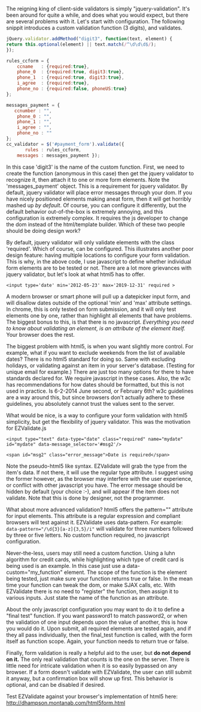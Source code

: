 The reigning king of client-side validators is simply "jquery-validation". It's been around for quite a while, and does what you would expect, but there are several problems with it. Let's start with configuration. The following snippit introduces a custom validation function (3 digits), and validates.

```javascript
jQuery.validator.addMethod("digit3", function(text, element) {
return this.optional(element) || text.match(/^\d\d\d$/);
});

rules_ccform = {
    ccname   : {required:true},
    phone_0  : {required:true, digit3:true},
    phone_1  : {required:true, digit3:true},
    i_agree  : {required:true},
    phone_no : {required:false, phoneUS:true}
};

messages_payment = {
   ccnumber : "",
    phone_0 : "",
    phone_1 : "",
    i_agree : "",
    phone_no : ""
};
cc_validator = $('#payment_form').validate({
       rules : rules_ccform,
    messages : messages_payment });
```

In this case 'digit3' is the name of the custom function. First, we need to create the function (anonymous in this case) then get the jquery validator to recognize it, then attach it to one or more form elements. Note the 'messages_payment' object. This is a requirement for jquery validator. By default, jquery validator will place error messages through your dom. If you have nicely positioned elements making aneat form, then it will get horribly mashed up _by default_. Of course, you can configure it differently, but the default behavior out-of-the-box is extremely annoying, and this configuration is extremely complex. It requires the js developer to change the dom instead of the html/template builder. Which of these two people should be doing design work?

By default, jquery validator will only validate elements with the class 'required'. Which of course, can be configured. This illustrates another poor design feature: having multiple locations to configure your form validation. This is why, in the above code, I use javascript to define whether individual form elements are to be tested or not. There are a lot more grievances with jquery validator, but let's look at what html5 has to offer.

`<input type='date' min='2012-05-23' max='2019-12-31' required >`

A modern browser or smart phone will pull up a datepicker input form, and will disallow dates outside of the optional 'min' and 'max' attribute settings. In chrome, this is only tested on form submission, and it will only test elements one by one, rather than highlight all elements that have problems. The biggest bonus to this, is that there is no javascript. *Everything you need to know about validating an element, is an attribute of the element itself.* Your browser does the rest.

The biggest problem with html5, is when you want slightly more control. For example, what if you want to exclude weekends from the list of available dates? There is no html5 standard for doing so. Same with excluding holidays, or validating against an item in your server's database. (Testing for unique email for example.) There are just too many options for there to have standards declared for. We require javascript in these cases. Also, the w3c has recommendations for how dates should be formatted, but this is not used in practice. Is 6-2-2014 June second, or February 6th? w3c guidelines are a way around this, but since browsers don't actually adhere to these guidelines, you absolutely cannot trust the values sent to the server.

What would be nice, is a way to configure your form validation with html5 simplicity, but get the flexibility of jquery validator. This was the motivation for EZValidate.js

`<input type="text" data-type="date" class="required" name="mydate" id="mydate" data-message_selector='#msg2'/>`

`<span id="msg2" class="error_message">Date is required</span>`

Note the pseudo-html5 like syntax. EZValidate will grab the type from the item's data. If not there, it will use the regular type attribute. I suggest using the former however, as the browser may interfere with the user experience, or conflict with other javascript you have. The error message should be hidden by default (your choice :-), and will appear if the item does not validate. Note that this is done by designer, not the programmer.

What about more advanced validation? html5 offers the pattern="" attribute for input elements. This attribute is a regular expression and compliant browsers will test against it. EZValidate uses data-pattern. For example:  `data-pattern="/\d{3}[a-z]{3,5}/i"` will validate for three numbers followed by three or five letters. No custom function required, no javascript configuration.

Never-the-less, users may still need a custom function. Using a luhn algorithm for credit cards, while highlighting which type of credit card is being used is an example.  In this case just use a data-custom="my_function" element. The scope of the function is the element being tested, just make sure your function returns true or false. In the mean time your function can tweak the dom, or make SJAX calls, etc. With EZValidate there is no need to "register" the function, then assign it to various inputs. Just state the name of the function as an attribute.

About the only javascript configuration you may want to do it to define a "final test" function. If you want password1 to match password2, or when the validation of one input depends upon the value of another, this is how you would do it. Upon submit, all required elements are tested again, and if they all pass individually, then the final_test function is called, with the form itself as function scope. Again, your function needs to return true or false.

Finally, form validation is really a helpful aid to the user, but **do not depend on it.** The only real validation that counts is the one on the server. There is little need for intricate validation when it is so easily bypassed on any browser. If a form doesn't validate with EZValidate, the user can still submit it anyway, but a confirmation box will show up first. This behavior is optional, and can be disabled if desired.

Test EZValidate against your browser's implementation of html5 here:
http://dhampson.montanab.com/html5form.html
